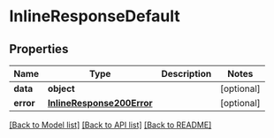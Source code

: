 # InlineResponseDefault

## Properties
Name | Type | Description | Notes
------------ | ------------- | ------------- | -------------
**data** | **object** |  | [optional] 
**error** | [**InlineResponse200Error**](InlineResponse200Error.md) |  | [optional] 

[[Back to Model list]](../README.md#documentation-for-models) [[Back to API list]](../README.md#documentation-for-api-endpoints) [[Back to README]](../README.md)


